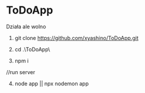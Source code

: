 # ToDoApp
Działa ale wolno

1.  git clone https://github.com/xyashino/ToDoApp.git

2.  cd .\ToDoApp\

3. npm i


//run server

4. node app
||
npx nodemon app
